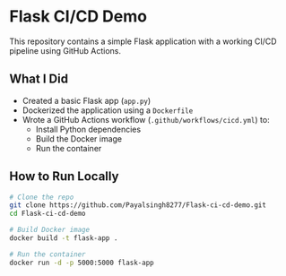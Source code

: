 # Flask CI/CD Demo

This repository contains a simple Flask application with a working CI/CD pipeline using GitHub Actions.

## What I Did

- Created a basic Flask app (`app.py`)
- Dockerized the application using a `Dockerfile`
- Wrote a GitHub Actions workflow (`.github/workflows/cicd.yml`) to:
  - Install Python dependencies
  - Build the Docker image
  - Run the container

## How to Run Locally

```bash
# Clone the repo
git clone https://github.com/Payalsingh8277/Flask-ci-cd-demo.git
cd Flask-ci-cd-demo

# Build Docker image
docker build -t flask-app .

# Run the container
docker run -d -p 5000:5000 flask-app
